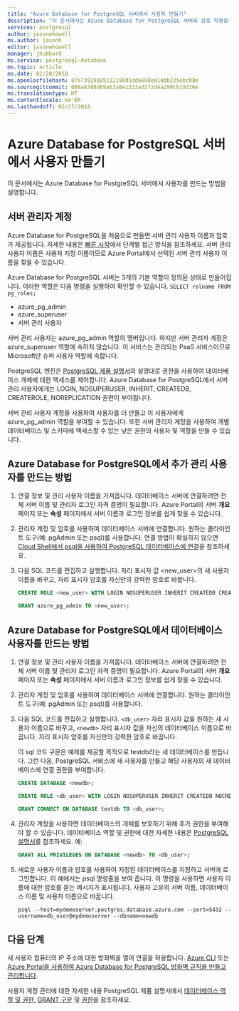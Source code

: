 ```yaml
---
title: "Azure Database for PostgreSQL 서버에서 사용자 만들기"
description: "이 문서에서는 Azure Database for PostgreSQL 서버와 상호 작용할 새로운 사용자 계정을 만드는 방법을 설명합니다."
services: postgresql
author: jasonwhowell
ms.author: jasonh
editor: jasonwhowell
manager: jhubbard
ms.service: postgresql-database
ms.topic: article
ms.date: 02/28/2018
ms.openlocfilehash: 87a73929185112190d5dd6698e014db225ebc08e
ms.sourcegitcommit: 088a8788d69a63a8e1333ad272d4a299cb19316e
ms.translationtype: HT
ms.contentlocale: ko-KR
ms.lasthandoff: 02/27/2018
---
```

# <a name="create-users-in-azure-database-for-postgresql-server"></a>Azure Database for PostgreSQL 서버에서 사용자 만들기 
이 문서에서는 Azure Database for PostgreSQL 서버에서 사용자를 만드는 방법을 설명합니다.

## <a name="the-server-admin-account"></a>서버 관리자 계정
Azure Database for PostgreSQL을 처음으로 만들면 서버 관리 사용자 이름과 암호가 제공됩니다. 자세한 내용은 [빠른 시작](quickstart-create-server-database-portal.md)에서 단계별 접근 방식을 참조하세요. 서버 관리 사용자 이름은 사용자 지정 이름이므로 Azure Portal에서 선택된 서버 관리 사용자 이름을 찾을 수 있습니다.

Azure Database for PostgreSQL 서버는 3개의 기본 역할이 정의된 상태로 만들어집니다. 이러한 역할은 다음 명령을 실행하여 확인할 수 있습니다. `SELECT rolname FROM pg_roles;`
- azure_pg_admin
- azure_superuser
- 서버 관리 사용자

서버 관리 사용자는 azure_pg_admin 역할의 멤버입니다. 하지만 서버 관리자 계정은 azure_superuser 역할에 속하지 않습니다. 이 서비스는 관리되는 PaaS 서비스이므로 Microsoft만 슈퍼 사용자 역할에 속합니다. 

PostgreSQL 엔진은 [PostgreSQL 제품 설명서](https://www.postgresql.org/docs/current/static/sql-createrole.html)의 설명대로 권한을 사용하여 데이터베이스 개체에 대한 액세스를 제어합니다. Azure Database for PostgreSQL에서 서버 관리 사용자에게는 LOGIN, NOSUPERUSER, INHERIT, CREATEDB, CREATEROLE, NOREPLICATION 권한이 부여됩니다.

서버 관리 사용자 계정을 사용하여 사용자를 더 만들고 이 사용자에게 azure_pg_admin 역할을 부여할 수 있습니다. 또한 서버 관리자 계정을 사용하여 개별 데이터베이스 및 스키마에 액세스할 수 있는 낮은 권한의 사용자 및 역할을 만들 수 있습니다.

## <a name="how-to-create-additional-admin-users-in-azure-database-for-postgresql"></a>Azure Database for PostgreSQL에서 추가 관리 사용자를 만드는 방법
1. 연결 정보 및 관리 사용자 이름을 가져옵니다.
   데이터베이스 서버에 연결하려면 전체 서버 이름 및 관리자 로그인 자격 증명이 필요합니다. Azure Portal의 서버 **개요** 페이지 또는 **속성** 페이지에서 서버 이름과 로그인 정보를 쉽게 찾을 수 있습니다. 

2. 관리자 계정 및 암호를 사용하여 데이터베이스 서버에 연결합니다. 원하는 클라이언트 도구(예: pgAdmin 또는 psql)를 사용합니다.
   연결 방법이 확실하지 않으면 [Cloud Shell에서 psql을 사용하여 PostgreSQL 데이터베이스에 연결](./quickstart-create-server-database-portal.md#connect-to-the-postgresql-database-by-using-psql-in-cloud-shell)을 참조하세요.

3. 다음 SQL 코드를 편집하고 실행합니다. 자리 표시자 값 <new_user>의 새 사용자 이름을 바꾸고, 자리 표시자 암호를 자신만의 강력한 암호로 바꿉니다. 

   ```sql
   CREATE ROLE <new_user> WITH LOGIN NOSUPERUSER INHERIT CREATEDB CREATEROLE NOREPLICATION PASSWORD '<StrongPassword!>';
   
   GRANT azure_pg_admin TO <new_user>;
   ```

## <a name="how-to-create-database-users-in-azure-database-for-postgresql"></a>Azure Database for PostgreSQL에서 데이터베이스 사용자를 만드는 방법

1. 연결 정보 및 관리 사용자 이름을 가져옵니다.
   데이터베이스 서버에 연결하려면 전체 서버 이름 및 관리자 로그인 자격 증명이 필요합니다. Azure Portal의 서버 **개요** 페이지 또는 **속성** 페이지에서 서버 이름과 로그인 정보를 쉽게 찾을 수 있습니다. 

2. 관리자 계정 및 암호를 사용하여 데이터베이스 서버에 연결합니다. 원하는 클라이언트 도구(예: pgAdmin 또는 psql)를 사용합니다.

3. 다음 SQL 코드를 편집하고 실행합니다. `<db_user>` 자리 표시자 값을 원하는 새 사용자 이름으로 바꾸고, `<newdb>` 자리 표시자 값을 자신의 데이터베이스 이름으로 바꿉니다. 자리 표시자 암호를 자신만의 강력한 암호로 바꿉니다. 

   이 sql 코드 구문은 예제를 제공할 목적으로 testdb라는 새 데이터베이스를 만듭니다. 그런 다음, PostgreSQL 서비스에 새 사용자를 만들고 해당 사용자의 새 데이터베이스에 연결 권한을 부여합니다. 

   ```sql
   CREATE DATABASE <newdb>;
   
   CREATE ROLE <db_user> WITH LOGIN NOSUPERUSER INHERIT CREATEDB NOCREATEROLE NOREPLICATION PASSWORD '<StrongPassword!>';
   
   GRANT CONNECT ON DATABASE testdb TO <db_user>;
   ```

4. 관리자 계정을 사용하면 데이터베이스의 개체를 보호하기 위해 추가 권한을 부여해야 할 수 있습니다. 데이터베이스 역할 및 권한에 대한 자세한 내용은 [PostgreSQL 설명서](https://www.postgresql.org/docs/current/static/ddl-priv.html)를 참조하세요. 예:  
   ```sql
   GRANT ALL PRIVILEGES ON DATABASE <newdb> TO <db_user>;
   ```

5. 새로운 사용자 이름과 암호를 사용하여 지정된 데이터베이스를 지정하고 서버에 로그인합니다. 이 예에서는 psql 명령줄을 보여 줍니다. 이 명령을 사용하면 사용자 이름에 대한 암호를 묻는 메시지가 표시됩니다. 사용자 고유의 서버 이름, 데이터베이스 이름 및 사용자 이름으로 바꿉니다.

   ```azurecli-interactive
   psql --host=mydemoserver.postgres.database.azure.com --port=5432 --username=db_user@mydemoserver --dbname=newdb
   ```

## <a name="next-steps"></a>다음 단계
새 사용자 컴퓨터의 IP 주소에 대한 방화벽을 열어 연결을 허용합니다. [Azure CLI](howto-manage-firewall-using-cli.md) 또는 [Azure Portal을 사용하여 Azure Database for PostgreSQL 방화벽 규칙을 만들고 관리합니다](howto-manage-firewall-using-portal.md).

사용자 계정 관리에 대한 자세한 내용 PostgreSQL 제품 설명서에서 [데이터베이스 역할 및 권한](https://www.postgresql.org/docs/current/static/user-manag.html), [GRANT 구문](https://www.postgresql.org/docs/current/static/sql-grant.html) 및 [권한](https://www.postgresql.org/docs/current/static/ddl-priv.html)을 참조하세요.
